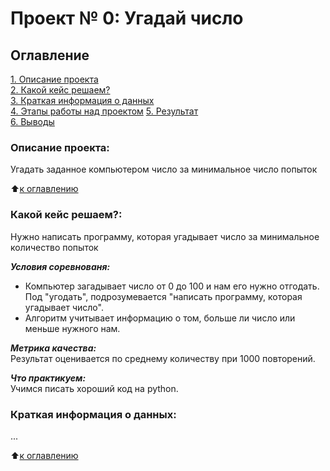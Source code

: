 # Проект № 0: Угадай число

## Оглавление
[1. Описание проекта]()\
[2. Какой кейс решаем?]()\
[3. Краткая информация о данных]()\
[4. Этапы работы над проектом]()
[5. Результат]()\
[6. Выводы]()

### Описание проекта:
Угадать заданное компьютером число за минимальное число попыток

:arrow_up:[к оглавлению]()

### Какой кейс решаем?:

Нужно написать программу, которая угадывает число за минимальное количество попыток

***Условия соревнованя:***
- Компьютер загадывает число от 0 до 100 и нам его нужно отгодать. Под "угодать", подрозумевается "написать программу, которая угадывает число".
- Алгоритм учитывает информацию о том, больше ли число или меньше нужного нам.

***Метрика качества:***\
Результат оценивается по среднему количеству при 1000 повторений.

***Что практикуем:***\
Учимся писать хороший код на python.

### Краткая информация о данных:

...

:arrow_up:[к оглавлению]()